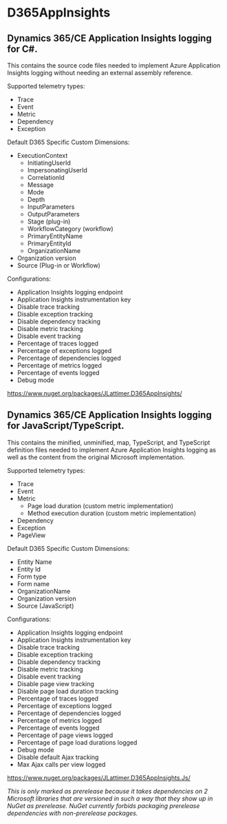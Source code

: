 # D365AppInsights
## Dynamics 365/CE Application Insights logging for C#.

This contains the source code files needed to implement Azure Application Insights logging without needing an external assembly reference.

Supported telemetry types:
* Trace 
* Event 
* Metric
* Dependency 
* Exception

Default D365 Specific Custom Dimensions:
* ExecutionContext
  * InitiatingUserId 
  * ImpersonatingUserId 
  * CorrelationId 
  * Message 
  * Mode 
  * Depth 
  * InputParameters
  * OutputParameters
  * Stage (plug-in)
  * WorkflowCategory (workflow)
  * PrimaryEntityName 
  * PrimaryEntityId 
  * OrganizationName 
* Organization version
* Source (Plug-in or Workflow)

Configurations:
* Application Insights logging endpoint 
* Application Insights instrumentation key
* Disable trace tracking 
* Disable exception tracking 
* Disable dependency tracking 
* Disable metric tracking 
* Disable event tracking 
* Percentage of traces logged 
* Percentage of exceptions logged 
* Percentage of dependencies logged 
* Percentage of metrics logged 
* Percentage of events logged 
* Debug mode

https://www.nuget.org/packages/JLattimer.D365AppInsights/

## Dynamics 365/CE Application Insights logging for JavaScript/TypeScript. 

This contains the minified, unminified, map, TypeScript, and TypeScript definition files needed to implement Azure Application Insights logging as well as the content from the original Microsoft implementation.   

Supported telemetry types:
* Trace 
* Event 
* Metric
  * Page load duration (custom metric implementation) 
  * Method execution duration (custom metric implementation) 
* Dependency 
* Exception 
* PageView 

Default D365 Specific Custom Dimensions:
* Entity Name 
* Entity Id 
* Form type 
* Form name
* OrganizationName 
* Organization version
* Source (JavaScript)

Configurations:
* Application Insights logging endpoint 
* Application Insights instrumentation key
* Disable trace tracking 
* Disable exception tracking 
* Disable dependency tracking 
* Disable metric tracking 
* Disable event tracking 
* Disable page view tracking 
* Disable page load duration tracking 
* Percentage of traces logged 
* Percentage of exceptions logged 
* Percentage of dependencies logged 
* Percentage of metrics logged 
* Percentage of events logged 
* Percentage of page views logged 
* Percentage of page load durations logged 
* Debug mode
* Disable default Ajax tracking 
* Max Ajax calls per view logged


https://www.nuget.org/packages/JLattimer.D365AppInsights.Js/

*This is only marked as prerelease because it takes dependencies on 2 Microsoft libraries that are versioned in such a way that they show up in NuGet as prerelease. NuGet currently forbids packaging prerelease dependencies with non-prerelease packages.*
